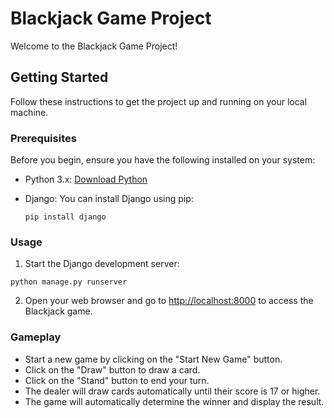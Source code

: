 # Blackjack Game Project

Welcome to the Blackjack Game Project!

## Getting Started

Follow these instructions to get the project up and running on your local machine.

### Prerequisites

Before you begin, ensure you have the following installed on your system:

- Python 3.x: [Download Python](https://www.python.org/downloads/)
- Django: You can install Django using pip:

  ```
  pip install django
  ```

### Usage

1. Start the Django development server:

```
python manage.py runserver
```

2. Open your web browser and go to [http://localhost:8000](http://localhost:8000) to access the Blackjack game.

### Gameplay

- Start a new game by clicking on the "Start New Game" button.
- Click on the "Draw" button to draw a card.
- Click on the "Stand" button to end your turn.
- The dealer will draw cards automatically until their score is 17 or higher.
- The game will automatically determine the winner and display the result.
